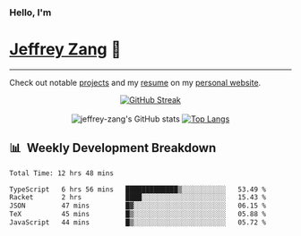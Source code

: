 
### Hello, I'm 
# [Jeffrey Zang](https://www.linkedin.com/in/jeffreyzang/) 🦀

---

Check out notable [projects](https://jeffz.dev/projects) and my [resume](https://jeffz.dev/resume) on my [personal website](https://jeffz.dev/).

<div align = 'center'>

[![GitHub Streak](https://github-readme-streak-stats.herokuapp.com/?user=jeffrey-zang&theme=tokyonight)](https://git.io/streak-stats)
<br></br>
![jeffrey-zang's GitHub stats](https://github-readme-stats.vercel.app/api?username=jeffrey-zang&show_icons=true&theme=tokyonight&hide_rank=true&hide=stars) 
[![Top Langs](https://github-readme-stats.vercel.app/api/top-langs/?username=jeffrey-zang&hide=ShaderLab,HLSL&layout=compact&theme=tokyonight)](https://github.com/anuraghazra/github-readme-stats)

</div>

## 📊 &nbsp;Weekly Development Breakdown
<!--START_SECTION:waka-->

```txt
Total Time: 12 hrs 48 mins

TypeScript   6 hrs 56 mins   █████████████▒░░░░░░░░░░░   53.49 %
Racket       2 hrs           ████░░░░░░░░░░░░░░░░░░░░░   15.43 %
JSON         47 mins         █▓░░░░░░░░░░░░░░░░░░░░░░░   06.15 %
TeX          45 mins         █▒░░░░░░░░░░░░░░░░░░░░░░░   05.88 %
JavaScript   44 mins         █▒░░░░░░░░░░░░░░░░░░░░░░░   05.72 %
```

<!--END_SECTION:waka-->

